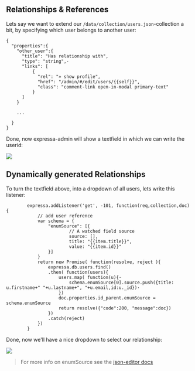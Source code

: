 ## Relationships & References 

Lets say we want to extend our `/data/collection/users.json`-collection a bit, by specifying which user belongs to another user:

    { 
      "properties":{
        "other_user":{            
          "title": "Has relationship with",
          "type": "string",·     
          "links": [             
              {                  
                "rel": "» show profile",        
                "href": "/admin/#/edit/users/{{self}}", 
                "class": "comment-link open-in-modal primary-text"
              }
          ]
        }

        ...        

      } 
    }

Done, now expressa-admin will show a textfield in which we can write the userid:

![](https://gist.githubusercontent.com/coderofsalvation/1ea3f6fad8a880b45b1a23917f9975b5/raw/d828acb18ff1cb5c6e3b9319b813e996cfbfda8f/reference_2.png)


## Dynamically generated Relationships

To turn the textfield above, into a dropdown of all users, lets write this listener:

			expressa.addListener('get', -101, function(req,collection,doc){
				// add user reference      
				var schema = {             
					"enumSource": [{         
							// A watched field source       
							source: [],          
							title: "{{item.title}}",        
							value: "{{item.id}}" 
					}]
				}
				return new Promise( function(resolve, reject ){
					expressa.db.users.find() 
					.then( function(users){  
						users.map( function(u){·
							schema.enumSource[0].source.push({title: u.firstname+" "+u.lastname+", "+u.email,id:u._id})·
						})
						doc.properties.id_parent.enumSource = schema.enumSource
						return resolve({"code":200, "message":doc})
					})
					.catch(reject)                                                                                                                                                                                                                                                                                                           
				})  
			}  

Done, now we'll have a nice dropdown to select our relationship:

![](https://gist.githubusercontent.com/coderofsalvation/1ea3f6fad8a880b45b1a23917f9975b5/raw/d828acb18ff1cb5c6e3b9319b813e996cfbfda8f/reference_1.png)

> For more info on enumSource see the [json-editor docs](https://github.com/jdorn/json-editor)
